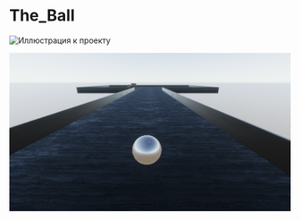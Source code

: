 # The_Ball

![Иллюстрация к проекту](https://github.com/jon/coolproject/raw/master/image/image.png)

![Скриншот первого уровня](https://github.com/DnK12/the_ball/raw/master/image/theBallScreenshot_1.png)
